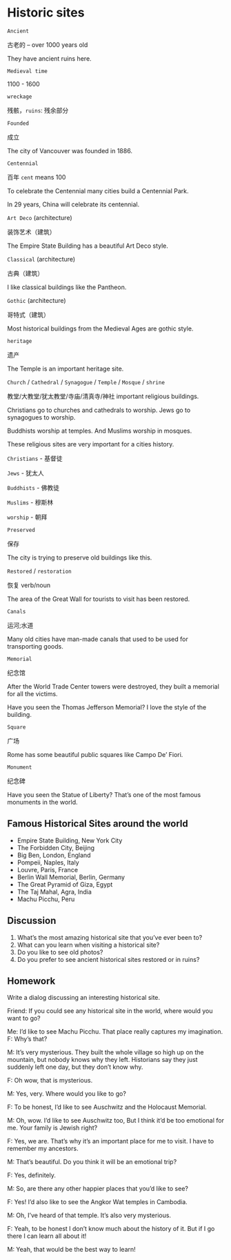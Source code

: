 # Historic sites
`Ancient`

古老的 – over 1000 years old

They have ancient ruins here.

`Medieval time`

1100 - 1600

`wreckage`

残骸，`ruins`: 残余部分

`Founded`

成立

The city of Vancouver was founded in 1886.

`Centennial`

百年 `cent` means 100

To celebrate the Centennial many cities build a Centennial Park.

In 29 years, China will celebrate its centennial.

`Art Deco` (architecture)

装饰艺术（建筑）

The Empire State Building has a beautiful Art Deco style.

`Classical` (architecture)

古典（建筑）

I like classical buildings like the Pantheon.

`Gothic` (architecture)

哥特式（建筑）

Most historical buildings from the Medieval Ages are gothic style.

`heritage`

遗产

The Temple is an important heritage site.

`Church` / `Cathedral` / `Synagogue` / `Temple` / `Mosque` / `shrine`

教堂/大教堂/犹太教堂/寺庙/清真寺/神社 important religious buildings.

Christians go to churches and cathedrals to worship. Jews go to synagogues to worship.

Buddhists worship at temples. And Muslims worship in mosques.

These religious sites are very important for a cities history.

`Christians` - 基督徒

`Jews` - 犹太人

`Buddhists` - 佛教徒

`Muslims` - 穆斯林

`worship` - 朝拜

`Preserved`

保存

The city is trying to preserve old buildings like this.

`Restored` / `restoration`

恢复 verb/noun

The area of the Great Wall for tourists to visit has been restored.

`Canals`

运河;水道

Many old cities have man-made canals that used to be used for transporting goods.

`Memorial`

纪念馆

After the World Trade Center towers were destroyed, they built a memorial for all the victims.

Have you seen the Thomas Jefferson Memorial? I love the style of the building.

`Square`

广场

Rome has some beautiful public squares like Campo De’ Fiori.

`Monument`

纪念碑

Have you seen the Statue of Liberty? That’s one of the most famous monuments in the world. 

## Famous Historical Sites around the world
* Empire State Building, New York City
* The Forbidden City, Beijing
* Big Ben, London, England
* Pompeii, Naples, Italy
* Louvre, Paris, France
* Berlin Wall Memorial, Berlin, Germany
* The Great Pyramid of Giza, Egypt
* The Taj Mahal, Agra, India
* Machu Picchu, Peru
## Discussion
1. What’s the most amazing historical site that you’ve ever
been to?
2. What can you learn when visiting a historical site?
3. Do you like to see old photos?
4. Do you prefer to see ancient historical sites restored or in
ruins? 
## Homework
Write a dialog discussing an interesting historical site.

Friend: If you could see any historical site in the world, where would you want
to go?

Me: I’d like to see Machu Picchu. That place really captures my imagination.
F: Why’s that?

M: It’s very mysterious. They built the whole village so high up on the
mountain, but nobody knows why they left. Historians say they just suddenly
left one day, but they don’t know why.

F: Oh wow, that is mysterious.

M: Yes, very. Where would you like to go?

F: To be honest, I’d like to see Auschwitz and the Holocaust Memorial.

M: Oh, wow. I’d like to see Auschwitz too, But I think it’d be too emotional for
me. Your family is Jewish right?

F: Yes, we are. That’s why it’s an important place for me to visit. I have to
remember my ancestors.

M: That’s beautiful. Do you think it will be an emotional trip?

F: Yes, definitely.

M: So, are there any other happier places that you’d like to see?

F: Yes! I’d also like to see the Angkor Wat temples in Cambodia.

M: Oh, I’ve heard of that temple. It’s also very mysterious.

F: Yeah, to be honest I don’t know much about the history of it. But if I go there
I can learn all about it!

M: Yeah, that would be the best way to learn! 